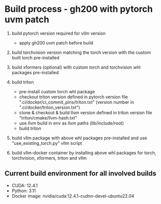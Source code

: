 # Build process - gh200 with pytorch uvm patch

1. build pytorch version required for vllm version
    - apply gh200 uvm patch before build
2. build torchvision version matching the torch version with the custom built torch pre-installed
3. build xformers (optional) with custom torch and torchvision whl packages pre-installed
4. build triton
    - pre-install custom torch whl package
    - checkout triton version defined in pytorch version file ".ci/docker/ci_commit_pins/triton.txt" (version number in ".ci/docker/triton_version.txt")  
    - clone & checkout & build llvm version defined in triton version file "triton/cmake/llvm-hash.txt"
    - use llvm build in env as llvm paths (lib/include/root)
    - build triton

5. build vllm package with above whl packages pre-installed and use "use_existing_torch.py" vllm script
6. build vllm-docker container by installing above whl packages for torch, torchvision, xformers, triton and vllm

## Current build environment for all involved builds

- CUDA: 12.4.1
- Python: 3.11
- Docker image: nvidia/cuda:12.4.1-cudnn-devel-ubuntu22.04